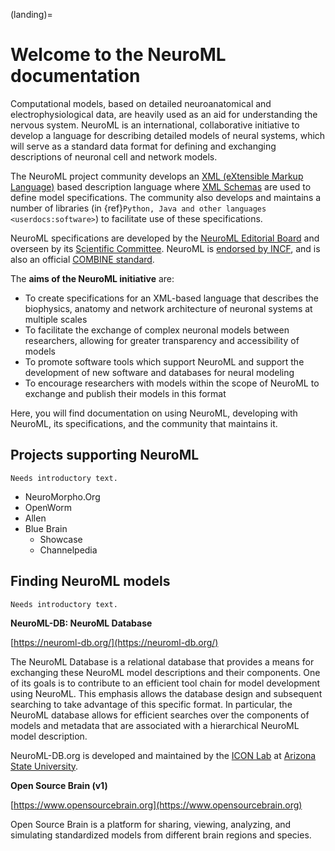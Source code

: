 (landing)=
# Welcome to the NeuroML documentation

Computational models, based on detailed neuroanatomical and electrophysiological data, are heavily used as an aid for understanding the nervous system.
NeuroML is an international, collaborative initiative to develop a language for describing detailed models of neural systems, which will serve as a 
standard data format for defining and exchanging descriptions of neuronal cell and network models.

The NeuroML project community develops an [XML (eXtensible Markup Language)](https://wikipedia.org/XML) based description language where [XML Schemas](http://www.w3schools.com/schema/default.asp) are used to define model specifications.
The community also develops and maintains a number of libraries (in {ref}`Python, Java and other languages <userdocs:software>`) to facilitate use of these specifications.

NeuroML specifications are developed by the [NeuroML Editorial Board](https://neuroml.org/editors) and overseen by its [Scientific Committee](https://neuroml.org/scientific_committee).
NeuroML is [endorsed by INCF](https://www.incf.org/sbp/neuroml), and is also an official [COMBINE standard](http://co.mbine.org/standards/neuroml).

The **aims of the NeuroML initiative** are:

- To create specifications for an XML-based language that describes the biophysics, anatomy and network architecture of neuronal systems at multiple scales
- To facilitate the exchange of complex neuronal models between researchers, allowing for greater transparency and accessibility of models
- To promote software tools which support NeuroML and support the development of new software and databases for neural modeling
- To encourage researchers with models within the scope of NeuroML to exchange and publish their models in this format

Here, you will find documentation on using NeuroML, developing with NeuroML, its specifications, and the community that maintains it.

## Projects supporting NeuroML
```{note}
Needs introductory text.
```

- NeuroMorpho.Org
- OpenWorm
- Allen
- Blue Brain
  - Showcase
  - Channelpedia

## Finding NeuroML models

```{note}
Needs introductory text.
```

**NeuroML-DB: NeuroML Database**

[https://neuroml-db.org/](https://neuroml-db.org/)

The NeuroML Database is a relational database that provides a means for exchanging these NeuroML model descriptions and their components.
One of its goals is to contribute to an efficient tool chain for model development using NeuroML.
This emphasis allows the database design and subsequent searching to take advantage of this specific format.
In particular, the NeuroML database allows for efficient searches over the components of models and metadata that are associated with a hierarchical NeuroML model description.

NeuroML-DB.org is developed and maintained by the [ICON Lab](https://iconlab.asu.edu/) at [Arizona State University](https://asu.edu/).

**Open Source Brain (v1)**

[https://www.opensourcebrain.org](https://www.opensourcebrain.org)

Open Source Brain is a platform for sharing, viewing, analyzing, and simulating standardized models from different brain regions and species.
